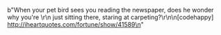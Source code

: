b"When your pet bird sees you reading the newspaper, does he wonder why you're \r\n  just sitting there, staring at carpeting?\r\n\n[codehappy] http://iheartquotes.com/fortune/show/41589\n"